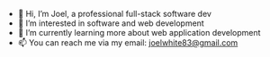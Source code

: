 - 👋 Hi, I’m Joel, a professional full-stack software dev
- 👀 I’m interested in software and web development
- 🌱 I’m currently learning more about web application development
- 📫 You can reach me via my email: joelwhite83@gmail.com

<!---
TGJ2000/TGJ2000 is a ✨ special ✨ repository because its `README.md` (this file) appears on your GitHub profile.
You can click the Preview link to take a look at your changes.
--->
